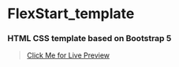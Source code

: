 # FlexStart_template

### HTML CSS template based on Bootstrap 5

>[Click Me for Live Preview](https://mustafa-montaser.github.io/FlexStart_template/)